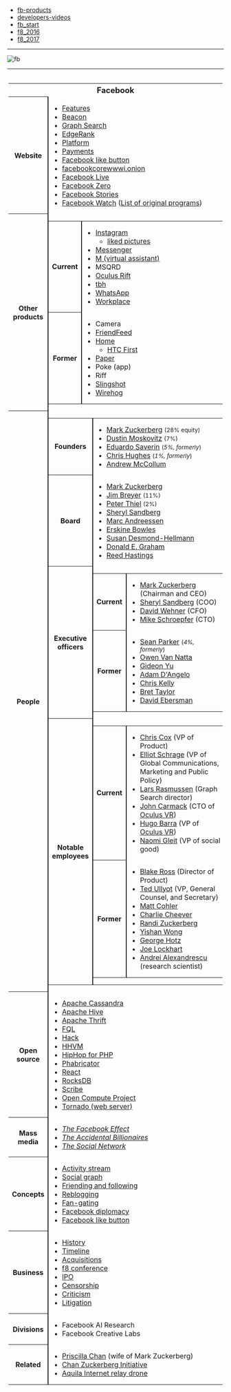 
* [fb-products](https://developers.facebook.com/products)
* [developers-videos](https://developers.facebook.com/videos/) 
* [fb_start](https://developers.facebook.com/videos/?category=fb_start)
* [f8_2016](https://developers.facebook.com/videos/?category=f8_2016)
* [f8_2017](https://developers.facebook.com/videos/?category=f8_2017)

-------------------

![fb](https://s3.amazonaws.com/cbi-research-portal-uploads/2017/10/25151418/FacebookJobs_10.1.172.png)

---------------

<div role="navigation" class="navbox" aria-labelledby="Facebook" style="padding:3px">
<table class="nowraplinks hlist collapsible collapsed navbox-inner" style="border-spacing:0;background:transparent;color:inherit">
<tr>
<th scope="col" class="navbox-title" colspan="2">
<div class="plainlinks hlist navbar mini">

</div>
<div id="Facebook" style="font-size:114%;margin:0 4em"><a class="mw-selflink selflink">Facebook</a></div>
</th>
</tr>
<tr>
<th scope="row" class="navbox-group" style="width:1%">Website</th>
<td class="navbox-list navbox-odd" style="text-align:left;border-left-width:2px;border-left-style:solid;width:100%;padding:0px">
<div style="padding:0em 0.25em">
<ul>
<li><a href="https://en.wikipedia.org/wiki/List_of_Facebook_features" title="List of Facebook features">Features</a></li>
<li><a href="https://en.wikipedia.org/wiki/Facebook_Beacon" title="Facebook Beacon">Beacon</a></li>
<li><a href="https://en.wikipedia.org/wiki/Facebook_Graph_Search" title="Facebook Graph Search">Graph Search</a></li>
<li><a href="https://en.wikipedia.org/wiki/EdgeRank" title="EdgeRank">EdgeRank</a></li>
<li><a href="https://en.wikipedia.org/wiki/Facebook_Platform" title="Facebook Platform">Platform</a></li>
<li><a href="https://en.wikipedia.org/wiki/Facebook_Credits" title="Facebook Credits">Payments</a></li>
<li><a href="https://en.wikipedia.org/wiki/Facebook_like_button" title="Facebook like button">Facebook like button</a></li>
<li><a href="https://en.wikipedia.org/wiki/Facebookcorewwwi.onion" title="Facebookcorewwwi.onion">facebookcorewwwi.onion</a></li>
<li><a href="https://en.wikipedia.org/wiki/Facebook_Live" class="mw-redirect" title="Facebook Live">Facebook Live</a></li>
<li><a href="https://en.wikipedia.org/wiki/Facebook_Zero" title="Facebook Zero">Facebook Zero</a></li>
<li><a href="https://en.wikipedia.org/wiki/Facebook_Stories" title="Facebook Stories">Facebook Stories</a></li>
<li><a href="https://en.wikipedia.org/wiki/Facebook_Watch" title="Facebook Watch">Facebook Watch</a> (<a href="https://en.wikipedia.org/wiki/List_of_original_programs_distributed_by_Facebook_Watch" title="List of original programs distributed by Facebook Watch">List of original programs</a>)</li>
</ul>
</div>
</td>
</tr>
<tr>
<th scope="row" class="navbox-group" style="width:1%">Other<br />
products</th>
<td class="navbox-list navbox-odd" style="text-align:left;border-left-width:2px;border-left-style:solid;width:100%;padding:0px">
<div style="padding:0em 0.25em"></div>
<table class="nowraplinks navbox-subgroup" style="border-spacing:0">
<tr>
<th scope="row" class="navbox-group" style="width:1%">Current</th>
<td class="navbox-list navbox-even" style="text-align:left;border-left-width:2px;border-left-style:solid;width:100%;padding:0px">
<div style="padding:0em 0.25em">
<ul>
<li><a href="https://en.wikipedia.org/wiki/Instagram" title="Instagram">Instagram</a>
<ul>
<li><a href="https://en.wikipedia.org/wiki/List_of_most_liked_Instagram_pictures" class="mw-redirect" title="List of most liked Instagram pictures">liked pictures</a></li>
</ul>
</li>
<li><a href="https://en.wikipedia.org/wiki/Facebook_Messenger" title="Facebook Messenger">Messenger</a></li>
<li><a href="https://en.wikipedia.org/wiki/M_(virtual_assistant)" title="M (virtual assistant)">M (virtual assistant)</a></li>
<li>MSQRD</li>
<li><a href="https://en.wikipedia.org/wiki/Oculus_Rift" title="Oculus Rift">Oculus Rift</a></li>
<li><a href="https://en.wikipedia.org/wiki/Tbh_(app)" title="Tbh (app)">tbh</a></li>
<li><a href="https://en.wikipedia.org/wiki/WhatsApp" title="WhatsApp">WhatsApp</a></li>
<li><a href="https://en.wikipedia.org/wiki/Workplace_by_Facebook" title="Workplace by Facebook">Workplace</a></li>
</ul>
</div>
</td>
</tr>
<tr>
<th scope="row" class="navbox-group" style="width:1%">Former</th>
<td class="navbox-list navbox-odd" style="text-align:left;border-left-width:2px;border-left-style:solid;width:100%;padding:0px">
<div style="padding:0em 0.25em">
<ul>
<li>Camera</li>
<li><a href="https://en.wikipedia.org/wiki/FriendFeed" title="FriendFeed">FriendFeed</a></li>
<li><a href="https://en.wikipedia.org/wiki/Facebook_Home" title="Facebook Home">Home</a>
<ul>
<li><a href="https://en.wikipedia.org/wiki/HTC_First" title="HTC First">HTC First</a></li>
</ul>
</li>
<li><a href="https://en.wikipedia.org/wiki/Facebook_Paper" title="Facebook Paper">Paper</a></li>
<li>Poke (app)</li>
<li>Riff</li>
<li><a href="https://en.wikipedia.org/wiki/Facebook_Slingshot" title="Facebook Slingshot">Slingshot</a></li>
<li><a href="https://en.wikipedia.org/wiki/Wirehog" title="Wirehog">Wirehog</a></li>
</ul>
</div>
</td>
</tr>
</table>
</td>
</tr>
<tr>
<th scope="row" class="navbox-group" style="width:1%">People</th>
<td class="navbox-list navbox-odd" style="text-align:left;border-left-width:2px;border-left-style:solid;width:100%;padding:0px">
<div style="padding:0em 0.25em"></div>
<table class="nowraplinks navbox-subgroup" style="border-spacing:0">
<tr>
<th scope="row" class="navbox-group" style="width:1%">Founders</th>
<td class="navbox-list navbox-even" style="text-align:left;border-left-width:2px;border-left-style:solid;width:100%;padding:0px">
<div style="padding:0em 0.25em">
<ul>
<li><a href="https://en.wikipedia.org/wiki/Mark_Zuckerberg" title="Mark Zuckerberg">Mark Zuckerberg</a> <small>(28% equity)</small></li>
<li><a href="https://en.wikipedia.org/wiki/Dustin_Moskovitz" title="Dustin Moskovitz">Dustin Moskovitz</a> <small>(7%)</small></li>
<li><a href="https://en.wikipedia.org/wiki/Eduardo_Saverin" title="Eduardo Saverin">Eduardo Saverin</a> <small>(<i>5%, formerly</i>)</small></li>
<li><a href="https://en.wikipedia.org/wiki/Chris_Hughes" title="Chris Hughes">Chris Hughes</a> <small>(<i>1%, formerly</i>)</small></li>
<li><a href="https://en.wikipedia.org/wiki/Andrew_McCollum" title="Andrew McCollum">Andrew McCollum</a></li>
</ul>
</div>
</td>
</tr>
<tr>
<th scope="row" class="navbox-group" style="width:1%">Board</th>
<td class="navbox-list navbox-odd" style="text-align:left;border-left-width:2px;border-left-style:solid;width:100%;padding:0px">
<div style="padding:0em 0.25em">
<ul>
<li><a href="https://en.wikipedia.org/wiki/Mark_Zuckerberg" title="Mark Zuckerberg">Mark Zuckerberg</a></li>
<li><a href="https://en.wikipedia.org/wiki/Jim_Breyer" title="Jim Breyer">Jim Breyer</a> <small>(11%)</small></li>
<li><a href="https://en.wikipedia.org/wiki/Peter_Thiel" title="Peter Thiel">Peter Thiel</a> <small>(2%)</small></li>
<li><a href="https://en.wikipedia.org/wiki/Sheryl_Sandberg" title="Sheryl Sandberg">Sheryl Sandberg</a></li>
<li><a href="https://en.wikipedia.org/wiki/Marc_Andreessen" title="Marc Andreessen">Marc Andreessen</a></li>
<li><a href="https://en.wikipedia.org/wiki/Erskine_Bowles" title="Erskine Bowles">Erskine Bowles</a></li>
<li><a href="https://en.wikipedia.org/wiki/Susan_Desmond-Hellmann" title="Susan Desmond-Hellmann">Susan Desmond-Hellmann</a></li>
<li><a href="https://en.wikipedia.org/wiki/Donald_E._Graham" title="Donald E. Graham">Donald E. Graham</a></li>
<li><a href="https://en.wikipedia.org/wiki/Reed_Hastings" title="Reed Hastings">Reed Hastings</a></li>
</ul>
</div>
</td>
</tr>
<tr>
<th scope="row" class="navbox-group" style="width:1%">Executive<br />
officers</th>
<td class="navbox-list navbox-odd" style="text-align:left;border-left-width:2px;border-left-style:solid;width:100%;padding:0px">
<div style="padding:0em 0.25em"></div>
<table class="nowraplinks navbox-subgroup" style="border-spacing:0">
<tr>
<th scope="row" class="navbox-group" style="width:1%">Current</th>
<td class="navbox-list navbox-even" style="text-align:left;border-left-width:2px;border-left-style:solid;width:100%;padding:0px">
<div style="padding:0em 0.25em">
<ul>
<li><a href="https://en.wikipedia.org/wiki/Mark_Zuckerberg" title="Mark Zuckerberg">Mark Zuckerberg</a> (Chairman and CEO)</li>
<li><a href="https://en.wikipedia.org/wiki/Sheryl_Sandberg" title="Sheryl Sandberg">Sheryl Sandberg</a> (COO)</li>
<li><a href="https://en.wikipedia.org/wiki/David_Wehner" title="David Wehner">David Wehner</a> (CFO)</li>
<li><a href="https://en.wikipedia.org/wiki/Mike_Schroepfer" title="Mike Schroepfer">Mike Schroepfer</a> (CTO)</li>
</ul>
</div>
</td>
</tr>
<tr>
<th scope="row" class="navbox-group" style="width:1%">Former</th>
<td class="navbox-list navbox-odd" style="text-align:left;border-left-width:2px;border-left-style:solid;width:100%;padding:0px">
<div style="padding:0em 0.25em">
<ul>
<li><a href="https://en.wikipedia.org/wiki/Sean_Parker" title="Sean Parker">Sean Parker</a> <small>(<i>4%, formerly</i>)</small></li>
<li><a href="https://en.wikipedia.org/wiki/Owen_Van_Natta" title="Owen Van Natta">Owen Van Natta</a></li>
<li><a href="https://en.wikipedia.org/wiki/Gideon_Yu" title="Gideon Yu">Gideon Yu</a></li>
<li><a href="https://en.wikipedia.org/wiki/Adam_D%27Angelo" title="Adam D'Angelo">Adam D'Angelo</a></li>
<li><a href="https://en.wikipedia.org/wiki/Chris_Kelly_(entrepreneur)" title="Chris Kelly (entrepreneur)">Chris Kelly</a></li>
<li><a href="https://en.wikipedia.org/wiki/Bret_Taylor" title="Bret Taylor">Bret Taylor</a></li>
<li><a href="https://en.wikipedia.org/wiki/David_Ebersman" title="David Ebersman">David Ebersman</a></li>
</ul>
</div>
</td>
</tr>
</table>
</td>
</tr>
<tr>
<th scope="row" class="navbox-group" style="width:1%">Notable<br />
employees</th>
<td class="navbox-list navbox-odd" style="text-align:left;border-left-width:2px;border-left-style:solid;width:100%;padding:0px">
<div style="padding:0em 0.25em"></div>
<table class="nowraplinks navbox-subgroup" style="border-spacing:0">
<tr>
<th scope="row" class="navbox-group" style="width:1%">Current</th>
<td class="navbox-list navbox-even" style="text-align:left;border-left-width:2px;border-left-style:solid;width:100%;padding:0px">
<div style="padding:0em 0.25em">
<ul>
<li><a href="https://en.wikipedia.org/wiki/Chris_Cox_(Facebook)" title="Chris Cox (Facebook)">Chris Cox</a> (VP of Product)</li>
<li><a href="https://en.wikipedia.org/wiki/Elliot_Schrage" title="Elliot Schrage">Elliot Schrage</a> (VP of Global Communications, Marketing and Public Policy)</li>
<li><a href="https://en.wikipedia.org/wiki/Lars_Rasmussen_(software_developer)" title="Lars Rasmussen (software developer)">Lars Rasmussen</a> (Graph Search director)</li>
<li><a href="https://en.wikipedia.org/wiki/John_Carmack" title="John Carmack">John Carmack</a> (CTO of <a href="https://en.wikipedia.org/wiki/Oculus_VR" title="Oculus VR">Oculus VR</a>)</li>
<li><a href="https://en.wikipedia.org/wiki/Hugo_Barra" title="Hugo Barra">Hugo Barra</a> (VP of <a href="https://en.wikipedia.org/wiki/Oculus_VR" title="Oculus VR">Oculus VR</a>)</li>
<li><a href="https://en.wikipedia.org/wiki/Naomi_Gleit" title="Naomi Gleit">Naomi Gleit</a> (VP of social good)</li>
</ul>
</div>
</td>
</tr>
<tr>
<th scope="row" class="navbox-group" style="width:1%">Former</th>
<td class="navbox-list navbox-odd" style="text-align:left;border-left-width:2px;border-left-style:solid;width:100%;padding:0px">
<div style="padding:0em 0.25em">
<ul>
<li><a href="https://en.wikipedia.org/wiki/Blake_Ross" title="Blake Ross">Blake Ross</a> (Director of Product)</li>
<li><a href="https://en.wikipedia.org/wiki/Ted_Ullyot" title="Ted Ullyot">Ted Ullyot</a> (VP, General Counsel, and Secretary)</li>
<li><a href="https://en.wikipedia.org/wiki/Matt_Cohler" title="Matt Cohler">Matt Cohler</a></li>
<li><a href="https://en.wikipedia.org/wiki/Charlie_Cheever" title="Charlie Cheever">Charlie Cheever</a></li>
<li><a href="https://en.wikipedia.org/wiki/Randi_Zuckerberg" title="Randi Zuckerberg">Randi Zuckerberg</a></li>
<li><a href="https://en.wikipedia.org/wiki/Yishan_Wong" title="Yishan Wong">Yishan Wong</a></li>
<li><a href="https://en.wikipedia.org/wiki/George_Hotz" title="George Hotz">George Hotz</a></li>
<li><a href="https://en.wikipedia.org/wiki/Joe_Lockhart" title="Joe Lockhart">Joe Lockhart</a></li>
<li><a href="https://en.wikipedia.org/wiki/Andrei_Alexandrescu" title="Andrei Alexandrescu">Andrei Alexandrescu</a> (research scientist)</li>
</ul>
</div>
</td>
</tr>
</table>
</td>
</tr>
</table>
</td>
</tr>
<tr>
<th scope="row" class="navbox-group" style="width:1%">Open source</th>
<td class="navbox-list navbox-even" style="text-align:left;border-left-width:2px;border-left-style:solid;width:100%;padding:0px">
<div style="padding:0em 0.25em">
<ul>
<li><a href="https://en.wikipedia.org/wiki/Apache_Cassandra" title="Apache Cassandra">Apache Cassandra</a></li>
<li><a href="https://en.wikipedia.org/wiki/Apache_Hive" title="Apache Hive">Apache Hive</a></li>
<li><a href="https://en.wikipedia.org/wiki/Apache_Thrift" title="Apache Thrift">Apache Thrift</a></li>
<li><a href="https://en.wikipedia.org/wiki/Facebook_Query_Language" title="Facebook Query Language">FQL</a></li>
<li><a href="https://en.wikipedia.org/wiki/Hack_(programming_language)" title="Hack (programming language)">Hack</a></li>
<li><a href="https://en.wikipedia.org/wiki/HHVM" title="HHVM">HHVM</a></li>
<li><a href="https://en.wikipedia.org/wiki/HipHop_for_PHP" title="HipHop for PHP">HipHop for PHP</a></li>
<li><a href="https://en.wikipedia.org/wiki/Phabricator" title="Phabricator">Phabricator</a></li>
<li><a href="https://en.wikipedia.org/wiki/React_(JavaScript_library)" title="React (JavaScript library)">React</a></li>
<li><a href="https://en.wikipedia.org/wiki/RocksDB" title="RocksDB">RocksDB</a></li>
<li><a href="https://en.wikipedia.org/wiki/Scribe_(log_server)" title="Scribe (log server)">Scribe</a></li>
<li><a href="https://en.wikipedia.org/wiki/Open_Compute_Project" title="Open Compute Project">Open Compute Project</a></li>
<li><a href="https://en.wikipedia.org/wiki/Tornado_(web_server)" title="Tornado (web server)">Tornado (web server)</a></li>
</ul>
</div>
</td>
</tr>
<tr>
<th scope="row" class="navbox-group" style="width:1%">Mass media</th>
<td class="navbox-list navbox-odd" style="text-align:left;border-left-width:2px;border-left-style:solid;width:100%;padding:0px">
<div style="padding:0em 0.25em">
<ul>
<li><i><a href="https://en.wikipedia.org/wiki/The_Facebook_Effect" title="The Facebook Effect">The Facebook Effect</a></i></li>
<li><i><a href="https://en.wikipedia.org/wiki/The_Accidental_Billionaires" title="The Accidental Billionaires">The Accidental Billionaires</a></i></li>
<li><i><a href="https://en.wikipedia.org/wiki/The_Social_Network" title="The Social Network">The Social Network</a></i></li>
</ul>
</div>
</td>
</tr>
<tr>
<th scope="row" class="navbox-group" style="width:1%">Concepts</th>
<td class="navbox-list navbox-even" style="text-align:left;border-left-width:2px;border-left-style:solid;width:100%;padding:0px">
<div style="padding:0em 0.25em">
<ul>
<li><a href="https://en.wikipedia.org/wiki/Activity_stream" title="Activity stream">Activity stream</a></li>
<li><a href="https://en.wikipedia.org/wiki/Social_graph" title="Social graph">Social graph</a></li>
<li><a href="https://en.wikipedia.org/wiki/Friending_and_following" title="Friending and following">Friending and following</a></li>
<li><a href="https://en.wikipedia.org/wiki/Reblogging" title="Reblogging">Reblogging</a></li>
<li><a href="https://en.wikipedia.org/wiki/Fan-gating" title="Fan-gating">Fan-gating</a></li>
<li><a href="https://en.wikipedia.org/wiki/Facebook_diplomacy" title="Facebook diplomacy">Facebook diplomacy</a></li>
<li><a href="https://en.wikipedia.org/wiki/Facebook_like_button" title="Facebook like button">Facebook like button</a></li>
</ul>
</div>
</td>
</tr>
<tr>
<th scope="row" class="navbox-group" style="width:1%">Business</th>
<td class="navbox-list navbox-odd" style="text-align:left;border-left-width:2px;border-left-style:solid;width:100%;padding:0px">
<div style="padding:0em 0.25em">
<ul>
<li><a href="https://en.wikipedia.org/wiki/History_of_Facebook" title="History of Facebook">History</a></li>
<li><a href="https://en.wikipedia.org/wiki/Timeline_of_Facebook" title="Timeline of Facebook">Timeline</a></li>
<li><a href="https://en.wikipedia.org/wiki/List_of_mergers_and_acquisitions_by_Facebook" title="List of mergers and acquisitions by Facebook">Acquisitions</a></li>
<li><a href="https://en.wikipedia.org/wiki/Facebook_F8" title="Facebook F8">f8 conference</a></li>
<li><a href="https://en.wikipedia.org/wiki/Initial_public_offering_of_Facebook" title="Initial public offering of Facebook">IPO</a></li>
<li><a href="https://en.wikipedia.org/wiki/Censorship_of_Facebook" title="Censorship of Facebook">Censorship</a></li>
<li><a href="https://en.wikipedia.org/wiki/Criticism_of_Facebook" title="Criticism of Facebook">Criticism</a></li>
<li><a href="https://en.wikipedia.org/wiki/Category:Facebook_litigation" title="Category:Facebook litigation">Litigation</a></li>
</ul>
</div>
</td>
</tr>
<tr>
<th scope="row" class="navbox-group" style="width:1%">Divisions</th>
<td class="navbox-list navbox-even" style="text-align:left;border-left-width:2px;border-left-style:solid;width:100%;padding:0px">
<div style="padding:0em 0.25em">
<ul>
<li>Facebook AI Research</li>
<li>Facebook Creative Labs</li>
</ul>
</div>
</td>
</tr>
<tr>
<th scope="row" class="navbox-group" style="width:1%">Related</th>
<td class="navbox-list navbox-odd" style="text-align:left;border-left-width:2px;border-left-style:solid;width:100%;padding:0px">
<div style="padding:0em 0.25em">
<ul>
<li><a href="https://en.wikipedia.org/wiki/Priscilla_Chan_(philanthropist)" title="Priscilla Chan (philanthropist)">Priscilla Chan</a> (wife of Mark Zuckerberg)</li>
<li><a href="https://en.wikipedia.org/wiki/Chan_Zuckerberg_Initiative" title="Chan Zuckerberg Initiative">Chan Zuckerberg Initiative</a></li>
<li><a href="https://en.wikipedia.org/wiki/Facebook_Aquila" title="Facebook Aquila">Aquila Internet relay drone</a></li>
</ul>
</div>
</td>
</tr>
</table>
</div>
